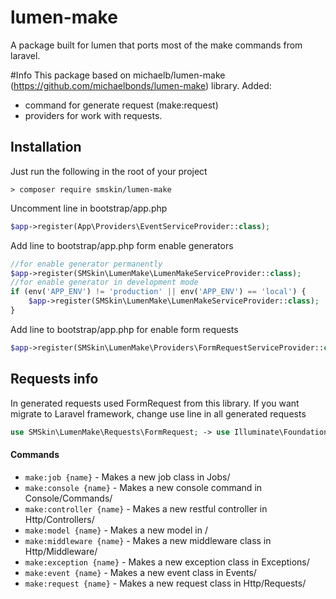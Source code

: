 # lumen-make
A package built for lumen that ports most of the make commands from laravel.

#Info
This package based on michaelb/lumen-make (https://github.com/michaelbonds/lumen-make) library.
Added:
 * command for generate request (make:request) 
 * providers for work with requests.

## Installation

Just run the following in the root of your project
```shell
> composer require smskin/lumen-make
```

Uncomment line in bootstrap/app.php
```php
$app->register(App\Providers\EventServiceProvider::class);
```

Add line to bootstrap/app.php form enable generators
```php
//for enable generator permanently
$app->register(SMSkin\LumenMake\LumenMakeServiceProvider::class);
//for enable generator in development mode
if (env('APP_ENV') != 'production' || env('APP_ENV') == 'local') {
    $app->register(SMSkin\LumenMake\LumenMakeServiceProvider::class);
}
```

Add line to bootstrap/app.php for enable form requests
```php
$app->register(SMSkin\LumenMake\Providers\FormRequestServiceProvider::class);
```

## Requests info
In generated requests used FormRequest from this library. If you want migrate to Laravel framework, change use line in all generated requests
```php
use SMSkin\LumenMake\Requests\FormRequest; -> use Illuminate\Foundation\Http\FormRequest;
```
#### Commands
* `make:job {name}` - Makes a new job class in Jobs/
* `make:console {name}` - Makes a new console command in Console/Commands/
* `make:controller {name}` - Makes a new restful controller in Http/Controllers/
* `make:model {name}` - Makes a new model in /
* `make:middleware {name}` - Makes a new middleware class in Http/Middleware/
* `make:exception {name}` - Makes a new exception class in Exceptions/
* `make:event {name}` - Makes a new event class in Events/
* `make:request {name}` - Makes a new request class in Http/Requests/
